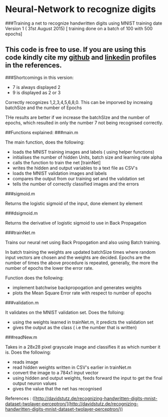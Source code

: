 # Neural-Network to recognize digits
###Training a net to recognize handwritten digits using MNIST training date
Version 1 ( 31st August 2015) [ training done on a batch of 100 with 500 epochs]

## This code is free to use. If you are using this code kindly cite my [github](https://github.com/khannasarthak) and [linkedin](https://www.linkedin.com/in/sarthakkhanna) profiles in the references.


###Shortcomings in this version:

- 7 is always displayed  2
- 9 is displayed as 2 or 3

Correctly recognizes 1,2,3,4,5,6,8,0. This can be imporved by increaing batchSize and the number of Epochs

 THe results are better if we increase the batchSIze and the number of epochs, which resulted in only the number 7 not being recognised correctly.

##Functions explained:
###main.m



  The main function, does the following:
  - loads the MNIST training images and labels ( using helper functions)
  - initialises the number of hidden Units, batch size and learning rate alpha
  - calls the function to train the net [trainNet]
  - writes the hidden and output variables to a text file as CSV's
  - loads the MNIST validation images and labels
  - compares the output from our training set and the validation set
  - tells the number of correctly classified images and the errors

  ###sigmoid.m

  Returns the logistic sigmoid of the input, done element by element

  ###dsigmoid.m

  Returns the derivative of logistic sigmoid to use in Back Propagation

  ###trainNet.m

  Trains our neural net using Back Propogation and also using Batch training.

  In batch training the weights are updated batchSize times where random input vectors are chosen and the weights are decided.
  Epochs are the number of times the above procedure is repeated, generally, the more the number of epochs the lower the error rate.

  Function does the following:
  - implement batchwise backpropogation and generates weights
  - plots the Mean Square Error rate with respect to number of epochs

  ###validation.m

  It validates on the MNIST validation set. Does the folloing:
  - using the weights learned in trainNet.m, it predicts the validation set
  - gives the output as the class ( i.e the number that is written)

  ###readNew.m

  Takes in a 28x28 pixel grayscale image and classifies it as which number it is. Does the following:
  - reads image
  - read hidden weights written in CSV's earlier in trainNet.m
  - convert the image to a 784x1 input vector
  - using hidden and output weights, feeds forward the input to get the final output neuron values
  - gives the value that the net has recognised



 References : ([http://davidstutz.de/recognizing-handwritten-digits-mnist-dataset-twolayer-perceptron/](http://davidstutz.de/recognizing-handwritten-digits-mnist-dataset-twolayer-perceptron/))
